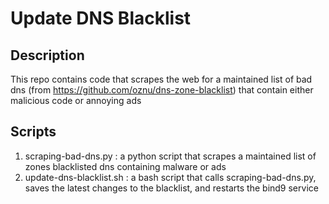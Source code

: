 Update DNS Blacklist
====================

Description
-----------
This repo contains code that scrapes the web for a maintained list of bad dns (from https://github.com/oznu/dns-zone-blacklist) that contain either malicious code or annoying ads

Scripts
-------
1. scraping-bad-dns.py      : a python script that scrapes a maintained list of zones blacklisted dns containing malware or ads
2. update-dns-blacklist.sh  : a bash script that calls scraping-bad-dns.py, saves the latest changes to the blacklist, and restarts the bind9 service
